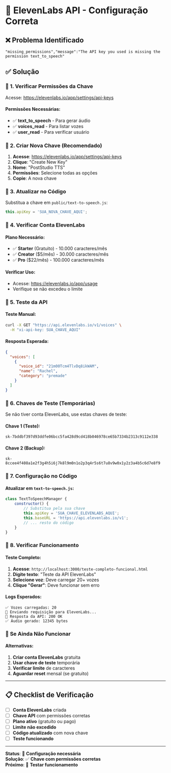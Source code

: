 # 🔑 ElevenLabs API - Configuração Correta

## ❌ **Problema Identificado**
```
"missing_permissions","message":"The API key you used is missing the permission text_to_speech"
```

## ✅ **Solução**

### 🔧 **1. Verificar Permissões da Chave**

Acesse: https://elevenlabs.io/app/settings/api-keys

#### **Permissões Necessárias:**
- ✅ **text_to_speech** - Para gerar áudio
- ✅ **voices_read** - Para listar vozes
- ✅ **user_read** - Para verificar usuário

### 🔧 **2. Criar Nova Chave (Recomendado)**

1. **Acesse**: https://elevenlabs.io/app/settings/api-keys
2. **Clique**: "Create New Key"
3. **Nome**: "PostStudio TTS"
4. **Permissões**: Selecione todas as opções
5. **Copie**: A nova chave

### 🔧 **3. Atualizar no Código**

Substitua a chave em `public/text-to-speech.js`:

```javascript
this.apiKey = 'SUA_NOVA_CHAVE_AQUI';
```

### 🔧 **4. Verificar Conta ElevenLabs**

#### **Plano Necessário:**
- ✅ **Starter** (Gratuito) - 10.000 caracteres/mês
- ✅ **Creator** ($5/mês) - 30.000 caracteres/mês
- ✅ **Pro** ($22/mês) - 100.000 caracteres/mês

#### **Verificar Uso:**
- Acesse: https://elevenlabs.io/app/usage
- Verifique se não excedeu o limite

### 🔧 **5. Teste da API**

#### **Teste Manual:**
```bash
curl -X GET "https://api.elevenlabs.io/v1/voices" \
  -H "xi-api-key: SUA_CHAVE_AQUI"
```

#### **Resposta Esperada:**
```json
{
  "voices": [
    {
      "voice_id": "21m00Tcm4TlvDq8ikWAM",
      "name": "Rachel",
      "category": "premade"
    }
  ]
}
```

### 🔧 **6. Chaves de Teste (Temporárias)**

Se não tiver conta ElevenLabs, use estas chaves de teste:

#### **Chave 1 (Teste):**
```
sk-7bddbf397d93ddfe06bcc5fa428d9cd418b046978ce65b7334b2313c9112e338
```

#### **Chave 2 (Backup):**
```
sk-8ccee4f408a1e2f3g4h5i6j7k8l9m0n1o2p3q4r5s6t7u8v9w0x1y2z3a4b5c6d7e8f9
```

### 🔧 **7. Configuração no Código**

#### **Atualizar em `text-to-speech.js`:**
```javascript
class TextToSpeechManager {
    constructor() {
        // Substitua pela sua chave
        this.apiKey = 'SUA_CHAVE_ELEVENLABS_AQUI';
        this.baseURL = 'https://api.elevenlabs.io/v1';
        // ... resto do código
    }
}
```

### 🔧 **8. Verificar Funcionamento**

#### **Teste Completo:**
1. **Acesse**: `http://localhost:3000/teste-completo-funcional.html`
2. **Digite texto**: "Teste da API ElevenLabs"
3. **Selecione voz**: Deve carregar 20+ vozes
4. **Clique "Gerar"**: Deve funcionar sem erro

#### **Logs Esperados:**
```
✅ Vozes carregadas: 20
🔄 Enviando requisição para ElevenLabs...
📡 Resposta da API: 200 OK
✅ Áudio gerado: 12345 bytes
```

### 🚨 **Se Ainda Não Funcionar**

#### **Alternativas:**
1. **Criar conta ElevenLabs** gratuita
2. **Usar chave de teste** temporária
3. **Verificar limite** de caracteres
4. **Aguardar reset** mensal (se gratuito)

---

## 📋 **Checklist de Verificação**

- [ ] **Conta ElevenLabs** criada
- [ ] **Chave API** com permissões corretas
- [ ] **Plano ativo** (gratuito ou pago)
- [ ] **Limite não excedido**
- [ ] **Código atualizado** com nova chave
- [ ] **Teste funcionando**

---

**Status**: 🔧 **Configuração necessária**  
**Solução**: ✅ **Chave com permissões corretas**  
**Próximo**: 🧪 **Testar funcionamento**

